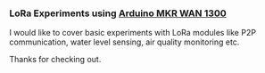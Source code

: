 ### LoRa Experiments using [Arduino MKR WAN 1300](https://docs.arduino.cc/hardware/mkr-wan-1300) 

I would like to cover basic experiments with LoRa modules like P2P communication, water level sensing, air quality monitoring etc. 

Thanks for checking out. 